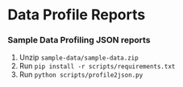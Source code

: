 # Data Profile Reports
### Sample Data Profiling JSON reports
1. Unzip `sample-data/sample-data.zip`
2. Run `pip install -r scripts/requirements.txt`
3. Run `python scripts/profile2json.py`
